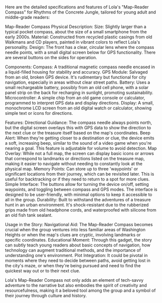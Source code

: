 Here are the detailed specifications and features of Lola's "Map-Reader Compass" for Rhythms of the Concrete Jungle, tailored for young adult and middle-grade readers:

Map-Reader Compass
Physical Description:
Size: Slightly larger than a typical pocket compass, about the size of a small smartphone from the early 2000s.
Material: Constructed from recycled plastic casings from old Walkmans and CD players, painted in vibrant colors to reflect Lola's personality.
Design: The front has a clear, circular lens where the compass needle points, with a small digital screen below for GPS functionality. There are several buttons on the sides for operation.

Components:
Compass: A traditional magnetic compass needle encased in a liquid-filled housing for stability and accuracy.
GPS Module: Salvaged from an old, broken GPS device. It's rudimentary but functional for city navigation, especially in areas without clear street paths.
Battery: Uses a small rechargeable battery, possibly from an old cell phone, with a solar panel strip on the back for recharging in sunlight, promoting sustainability.
Microcontroller: A simple chip from an old game console or calculator, programmed to interpret GPS data and display directions.
Display: A small, monochrome LCD screen from an old digital watch or calculator, showing simple text or icons for directions.

Features:
Directional Guidance: The compass needle always points north, but the digital screen overlays this with GPS data to show the direction to the next clue or the treasure itself based on the map's coordinates.
Beep Alert: When they're getting closer to a destination or clue, the device emits a soft, increasing beep, similar to the sound of a video game when you're nearing a goal. This feature is adjustable for volume to avoid detection.
Map Overlay: While not a full map, the screen can display basic icons or arrows that correspond to landmarks or directions listed on the treasure map, making it easier to navigate without needing to constantly look at the physical map.
Memory Points: Can store up to three 'waypoints' or significant locations from their journey, which can be revisited later. This is useful for backtracking or if they need to return to a spot for more clues.
Simple Interface: The buttons allow for turning the device on/off, setting waypoints, and toggling between compass and GPS modes. The interface is designed to be user-friendly, with minimal options to keep it accessible to all in the group.
Durability: Built to withstand the adventures of a treasure hunt in an urban environment. It's shock-resistant due to the rubberized grips made from old headphone cords, and waterproofed with silicone from an old fish tank sealant.

Usage in the Story:
Navigational Aid: The Map-Reader Compass becomes crucial when the group ventures into less familiar areas of Washington Heights or when the map's clues are cryptic, involving landmarks or specific coordinates.
Educational Moment: Through this gadget, the story can subtly teach young readers about basic concepts of navigation, how technology can augment traditional methods, and the importance of understanding one's environment.
Plot Integration: It could be pivotal in moments where they need to decide between paths, avoid getting lost in the city's maze, or when they're being pursued and need to find the quickest way out or to their next clue.

Lola's Map-Reader Compass not only adds an element of tech-savvy adventure to the narrative but also embodies the spirit of creativity and resourcefulness, making it a beloved tool among the group and a symbol of their journey through culture and history.
